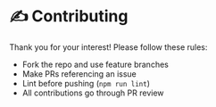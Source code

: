 # ✍️ Contributing

Thank you for your interest! Please follow these rules:

- Fork the repo and use feature branches
- Make PRs referencing an issue
- Lint before pushing (`npm run lint`)
- All contributions go through PR review
